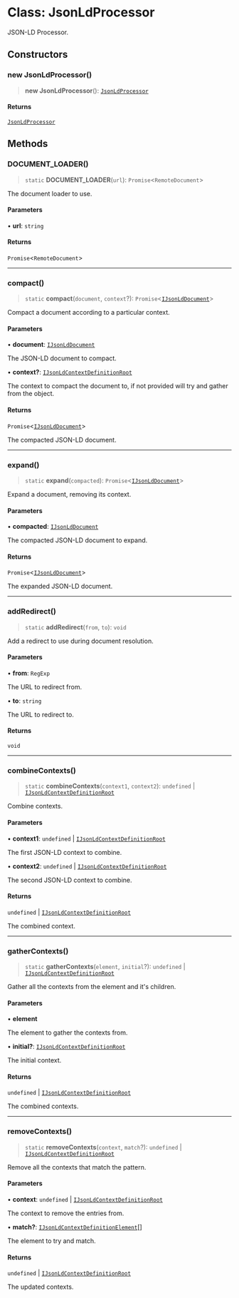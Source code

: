 # Class: JsonLdProcessor

JSON-LD Processor.

## Constructors

### new JsonLdProcessor()

> **new JsonLdProcessor**(): [`JsonLdProcessor`](JsonLdProcessor.md)

#### Returns

[`JsonLdProcessor`](JsonLdProcessor.md)

## Methods

### DOCUMENT\_LOADER()

> `static` **DOCUMENT\_LOADER**(`url`): `Promise`\<`RemoteDocument`\>

The document loader to use.

#### Parameters

• **url**: `string`

#### Returns

`Promise`\<`RemoteDocument`\>

***

### compact()

> `static` **compact**(`document`, `context`?): `Promise`\<[`IJsonLdDocument`](../type-aliases/IJsonLdDocument.md)\>

Compact a document according to a particular context.

#### Parameters

• **document**: [`IJsonLdDocument`](../type-aliases/IJsonLdDocument.md)

The JSON-LD document to compact.

• **context?**: [`IJsonLdContextDefinitionRoot`](../type-aliases/IJsonLdContextDefinitionRoot.md)

The context to compact the document to, if not provided will try and gather from the object.

#### Returns

`Promise`\<[`IJsonLdDocument`](../type-aliases/IJsonLdDocument.md)\>

The compacted JSON-LD document.

***

### expand()

> `static` **expand**(`compacted`): `Promise`\<[`IJsonLdDocument`](../type-aliases/IJsonLdDocument.md)\>

Expand a document, removing its context.

#### Parameters

• **compacted**: [`IJsonLdDocument`](../type-aliases/IJsonLdDocument.md)

The compacted JSON-LD document to expand.

#### Returns

`Promise`\<[`IJsonLdDocument`](../type-aliases/IJsonLdDocument.md)\>

The expanded JSON-LD document.

***

### addRedirect()

> `static` **addRedirect**(`from`, `to`): `void`

Add a redirect to use during document resolution.

#### Parameters

• **from**: `RegExp`

The URL to redirect from.

• **to**: `string`

The URL to redirect to.

#### Returns

`void`

***

### combineContexts()

> `static` **combineContexts**(`context1`, `context2`): `undefined` \| [`IJsonLdContextDefinitionRoot`](../type-aliases/IJsonLdContextDefinitionRoot.md)

Combine contexts.

#### Parameters

• **context1**: `undefined` \| [`IJsonLdContextDefinitionRoot`](../type-aliases/IJsonLdContextDefinitionRoot.md)

The first JSON-LD context to combine.

• **context2**: `undefined` \| [`IJsonLdContextDefinitionRoot`](../type-aliases/IJsonLdContextDefinitionRoot.md)

The second JSON-LD context to combine.

#### Returns

`undefined` \| [`IJsonLdContextDefinitionRoot`](../type-aliases/IJsonLdContextDefinitionRoot.md)

The combined context.

***

### gatherContexts()

> `static` **gatherContexts**(`element`, `initial`?): `undefined` \| [`IJsonLdContextDefinitionRoot`](../type-aliases/IJsonLdContextDefinitionRoot.md)

Gather all the contexts from the element and it's children.

#### Parameters

• **element**

The element to gather the contexts from.

• **initial?**: [`IJsonLdContextDefinitionRoot`](../type-aliases/IJsonLdContextDefinitionRoot.md)

The initial context.

#### Returns

`undefined` \| [`IJsonLdContextDefinitionRoot`](../type-aliases/IJsonLdContextDefinitionRoot.md)

The combined contexts.

***

### removeContexts()

> `static` **removeContexts**(`context`, `match`?): `undefined` \| [`IJsonLdContextDefinitionRoot`](../type-aliases/IJsonLdContextDefinitionRoot.md)

Remove all the contexts that match the pattern.

#### Parameters

• **context**: `undefined` \| [`IJsonLdContextDefinitionRoot`](../type-aliases/IJsonLdContextDefinitionRoot.md)

The context to remove the entries from.

• **match?**: [`IJsonLdContextDefinitionElement`](../type-aliases/IJsonLdContextDefinitionElement.md)[]

The element to try and match.

#### Returns

`undefined` \| [`IJsonLdContextDefinitionRoot`](../type-aliases/IJsonLdContextDefinitionRoot.md)

The updated contexts.
